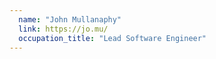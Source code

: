 ```yaml
---
  name: "John Mullanaphy"
  link: https://jo.mu/
  occupation_title: "Lead Software Engineer"
---
```

